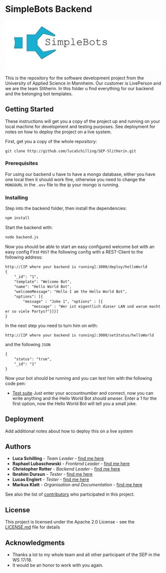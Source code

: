 # SimpleBots Backend

![SimpleBots Logo](logo.png)

This is the repository for the software development project from the University of Applied Science in Mannheim. Our customer is LivePerson and we are the team Slitherin. In this folder u find everything for our backend and the belonging bot templates.

## Getting Started

These instructions will get you a copy of the project up and running on your local machine for development and testing purposes. See deployment for notes on how to deploy the project on a live system.

First, get you a copy of the whole repository:
```
git clone http://github.com/lucaSchilling/SEP-Slitherin.git
```

### Prerequisites

For using our backend u have to have a mongo database, either you have one local then it should work fine,
otherwise you need to change the `MONGOURL` in the `.env` file to the ip your mongo is running.

### Installing

Step into the backend folder,
then install the dependencies:
```sh
npm install
```
Start the backend with:
```sh
node backend.js
```
Now you should be able to start an easy configured welcome bot with an easy config
First `POST` the following config with a REST-Client to the following address: 
```
http://[IP where your backend is running]:3000/deploy/helloWorld
{    
    "_id": "1",   
    "template": "Welcome Bot",   
    "name": "Hello World Bot",    
    "welcomeMessage": "Hello I am the Hello World Bot",    
    "options": [{   
        "message" : "Joke 1", "options" : [{    
            "message" : "Wer ist eigentlich dieser LAN und warum macht er so viele Partys?"}]}]        
}   
```
In the next step you need to turn him on with:
```
http://[IP where your backend is running]:3000/setStatus/helloWorld
```
and the following `JSON`
```
{    
    "status": "true",    
    "_id": "1"    
}    
```
Now your bot should be running and you can test him with the following code pen:
* [Test suite](https://codepen.io/liveperson/full/xRzXXd/)
Just enter your accountnumber and connect, now you can write anything and the Hello World Bot should anwser.
Enter a 1 for the first option, now the Hello World Bot will tell you a small joke. 

## Deployment

Add additional notes about how to deploy this on a live system

## Authors

* **Luca Schilling** - *Team Leader* - [find me here](https://github.com/lucaSchilling)
* **Raphael Lubaschewski** - *Frontend Leader* - [find me here](https://github.com/Raphi1524694)
* **Christopher Rotter** - *Backend Leader* - [find me here](https://github.com/ChristopherRotter)
* **Ibrahim Dursun** - *Tester* - [find me here](https://github.com/ibdursun)
* **Lucas Englert** - *Tester* - [find me here](https://github.com/Lucas964)
* **Markus Klatt** - *Organisation and Documentation* - [find me here](https://github.com/TPEMarkus)

See also the list of [contributors](https://github.com/lucaSchilling/SEP-Slitherin/contributors) who participated in this project.

## License

This project is licensed under the Apache 2.0 License - see the [LICENSE.md](LICENSE.md) file for details

## Acknowledgments

* Thanks a lot to my whole team and all other participant of the SEP in the WS 17/18.
* It would be an honor to work with you again.
